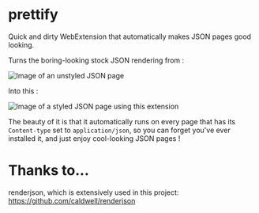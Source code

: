 # prettify
Quick and dirty WebExtension that automatically makes JSON pages good looking.

Turns the boring-looking stock JSON rendering from :

![Image of an unstyled JSON page](https://i.imgur.com/c8X3vDq.png)

Into this : 

![Image of a styled JSON page using this extension](https://i.imgur.com/ujov4Sy.png)

The beauty of it is that it automatically runs on every page that has its `Content-type` set to `application/json`, so you can forget you've ever installed it, and just enjoy cool-looking JSON pages !

# Thanks to...

renderjson, which is extensively used in this project: https://github.com/caldwell/renderjson
